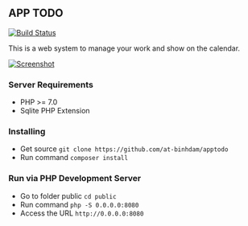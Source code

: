 ## APP TODO
[![Build Status](https://travis-ci.org/at-binhdam/apptodo.svg?branch=master)](https://travis-ci.org/at-binhdam/apptodo)

This is a web system to manage your work and show on the calendar.

[![Screenshot](https://raw.githubusercontent.com/at-binhdam/apptodo/master/public/images/screenshot.png)]()

### Server Requirements
- PHP >= 7.0
- Sqlite PHP Extension

### Installing
- Get source `git clone https://github.com/at-binhdam/apptodo`
- Run command `composer install`

### Run via PHP Development Server
- Go to folder public `cd public`
- Run command `php -S 0.0.0.0:8080`
- Access the URL `http://0.0.0.0:8080`

